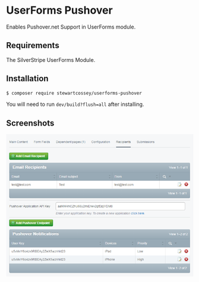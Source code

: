 # UserForms Pushover
Enables Pushover.net Support in UserForms module.

## Requirements
The SilverStripe UserForms Module.

## Installation
```sh
$ composer require stewartcossey/userforms-pushover
```
You will need to run `dev/build?flush=all` after installing.

## Screenshots
![Screenshot](https://github.com/Cossey/userforms-pushover/blob/master/screenshot-recp.png)
